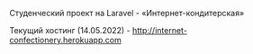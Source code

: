 Студенческий проект на Laravel - «Интернет-кондитерская»

Текущий хостинг (14.05.2022) - 
http://internet-confectionery.herokuapp.com
